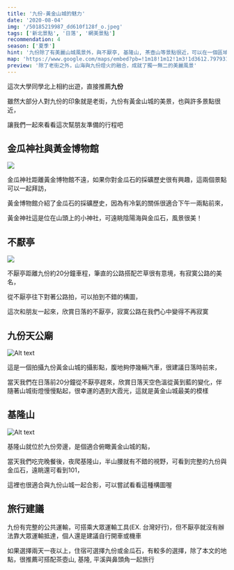 ```yaml
---
title: '九份-黃金山城的魅力'
date: '2020-08-04'
img: '/50185219987_dd610f128f_o.jpeg'
tags: ['新北景點', '日落', '網美景點']
recommendation: 4
season: ['夏季']
hint: '九份除了有美麗山城風景外，與不厭亭, 基隆山, 茶壺山等景點很近，可以在一個區域玩到很多景點，是新北CP值很高的旅程，但秋冬多雨，較適合夏季前來' 
map: 'https://www.google.com/maps/embed?pb=!1m18!1m12!1m3!1d3612.797931896721!2d121.84337481598097!3d25.10870064144464!2m3!1f0!2f0!3f0!3m2!1i1024!2i768!4f13.1!3m3!1m2!1s0x0%3A0x5f15825aa6a4a7d2!2z5Lmd5Lu96ICB6KGX!5e0!3m2!1szh-TW!2stw!4v1635179771662!5m2!1szh-TW!2stw'
preview: '除了老街之外，山海與九份燈火的融合，成就了獨一無二的美麗風景'
---
```

這次大學同學北上相約出遊，直接推薦**九份**

雖然大部分人對九份的印象就是老街，九份有黃金山城的美景，也與許多景點很近，

讓我們一起來看看這次幫朋友準備的行程吧

## 金瓜神社與黃金博物館
![](/50305050761_dfbaa63f16_c.jpeg)

金瓜神社距離黃金博物館不遠，如果你對金瓜石的採礦歷史很有興趣，這兩個景點可以一起拜訪，

黃金博物館介紹了金瓜石的採礦歷史，因為有冷氣的關係很適合下午一兩點前來，

黃金神社這是位在山頭上的小神社，可遠眺陰陽海與金瓜石，風景很美！


## 不厭亭
![](/50188569871_c650ef423c_c.jpeg)

不厭亭距離九份約20分鐘車程，筆直的公路搭配芒草很有意境，有寂寞公路的美名，

從不厭亭往下對著公路拍，可以拍到不錯的構圖，

這次和朋友一起來，欣賞日落的不厭亭，寂寞公路在我們心中變得不再寂寞


## 九份天公廟

![Alt text](/50185219987_dd610f128f_o.jpeg)

這是一個拍攝九份黃金山城的攝影點，腹地夠停幾輛汽車，很建議日落時前來，

當天我們在日落前20分鐘從不厭亭趕來，欣賞日落天空色溫從黃到藍的變化，伴隨著山城街燈慢慢點起，很幸運的遇到大霞光，這就是黃金山城最美的模樣

## 基隆山

![Alt text](/50193461743_2617062e9f_c.jpeg)

基隆山就位於九份旁邊，是個適合俯瞰黃金山城的點，

當天我們吃完晚餐後，夜爬基隆山，半山腰就有不錯的視野，可看到完整的九份與金瓜石，遠眺還可看到101，

這裡也很適合與九份山城一起合影，可以嘗試看看這種構圖喔

## 旅行建議
九份有完整的公共運輸，可搭乘大眾運輸工具(EX. 台灣好行)，但不厭亭就沒有辦法靠大眾運輸抵達，個人還是建議自行開車或機車

如果選擇兩天一夜以上，住宿可選擇九份或金瓜石，有較多的選擇，除了本文的地點，很推薦可搭配茶壺山, 基隆, 平溪與鼻頭角一起旅行


